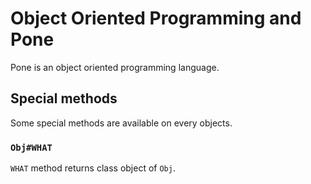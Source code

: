 # Object Oriented Programming and Pone

Pone is an object oriented programming language.

## Special methods

Some special methods are available on every objects.

### `Obj#WHAT`

`WHAT` method returns class object of `Obj`.

